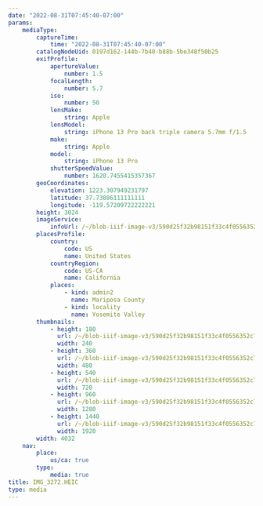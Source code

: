 ```yaml
---
date: "2022-08-31T07:45:40-07:00"
params:
    mediaType:
        captureTime:
            time: "2022-08-31T07:45:40-07:00"
        catalogNodeUid: 0197d162-144b-7b40-b88b-5be348f50b25
        exifProfile:
            apertureValue:
                number: 1.5
            focalLength:
                number: 5.7
            iso:
                number: 50
            lensMake:
                string: Apple
            lensModel:
                string: iPhone 13 Pro back triple camera 5.7mm f/1.5
            make:
                string: Apple
            model:
                string: iPhone 13 Pro
            shutterSpeedValue:
                number: 1620.7455415357367
        geoCoordinates:
            elevation: 1223.307949231797
            latitude: 37.73886111111111
            longitude: -119.57209722222221
        height: 3024
        imageService:
            infoUrl: /~/blob-iiif-image-v3/590d25f32b98151f33c4f0556352c7fdaf49238505092ed76e83e4de723943e0/info.json
        placesProfile:
            country:
                code: US
                name: United States
            countryRegion:
                code: US-CA
                name: California
            places:
                - kind: admin2
                  name: Mariposa County
                - kind: locality
                  name: Yosemite Valley
        thumbnails:
            - height: 180
              url: /~/blob-iiif-image-v3/590d25f32b98151f33c4f0556352c7fdaf49238505092ed76e83e4de723943e0/full/240%2C180/0/default.jpg
              width: 240
            - height: 360
              url: /~/blob-iiif-image-v3/590d25f32b98151f33c4f0556352c7fdaf49238505092ed76e83e4de723943e0/full/480%2C360/0/default.jpg
              width: 480
            - height: 540
              url: /~/blob-iiif-image-v3/590d25f32b98151f33c4f0556352c7fdaf49238505092ed76e83e4de723943e0/full/720%2C540/0/default.jpg
              width: 720
            - height: 960
              url: /~/blob-iiif-image-v3/590d25f32b98151f33c4f0556352c7fdaf49238505092ed76e83e4de723943e0/full/1280%2C960/0/default.jpg
              width: 1280
            - height: 1440
              url: /~/blob-iiif-image-v3/590d25f32b98151f33c4f0556352c7fdaf49238505092ed76e83e4de723943e0/full/1920%2C1440/0/default.jpg
              width: 1920
        width: 4032
    nav:
        place:
            us/ca: true
        type:
            media: true
title: IMG_3272.HEIC
type: media
---
```

